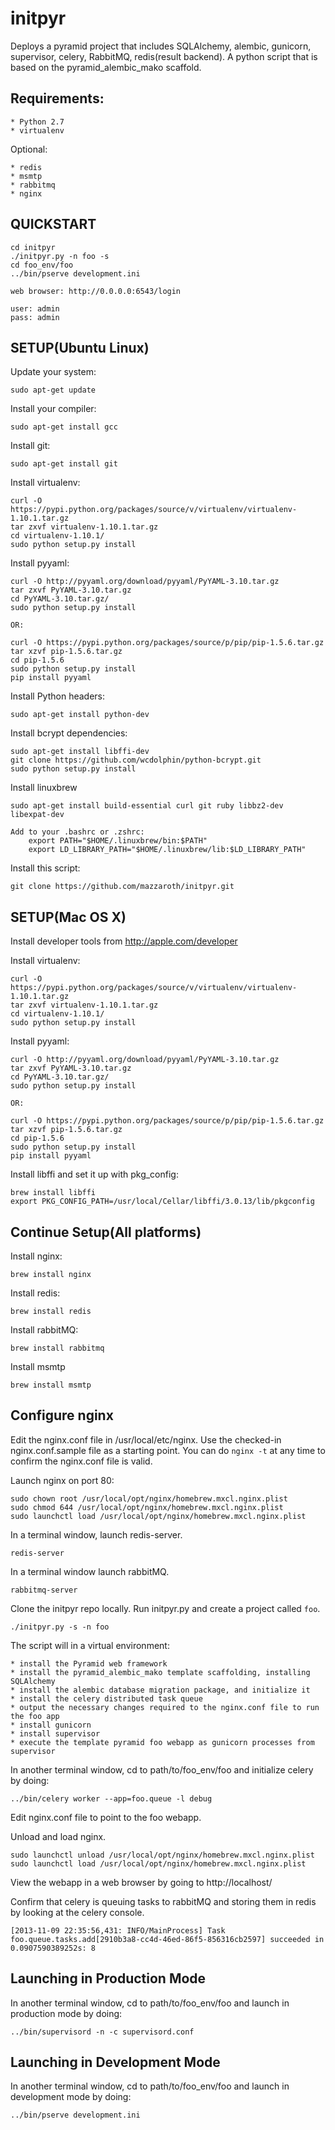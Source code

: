 initpyr
=======
Deploys a pyramid project that includes SQLAlchemy, alembic, gunicorn, supervisor, celery, RabbitMQ, redis(result backend). A python script that is based on the pyramid_alembic_mako scaffold.

Requirements:
-------------

    * Python 2.7
    * virtualenv
    
Optional:

    * redis
    * msmtp
    * rabbitmq
    * nginx

QUICKSTART
----------
```
cd initpyr
./initpyr.py -n foo -s
cd foo_env/foo
../bin/pserve development.ini
 
web browser: http://0.0.0.0:6543/login
 
user: admin
pass: admin
```

SETUP(Ubuntu Linux)
-------------------

Update your system:

    sudo apt-get update

Install your compiler:

    sudo apt-get install gcc

Install git:

    sudo apt-get install git

Install virtualenv:

    curl -O https://pypi.python.org/packages/source/v/virtualenv/virtualenv-1.10.1.tar.gz
    tar zxvf virtualenv-1.10.1.tar.gz
    cd virtualenv-1.10.1/
    sudo python setup.py install

Install pyyaml:

    curl -O http://pyyaml.org/download/pyyaml/PyYAML-3.10.tar.gz
    tar zxvf PyYAML-3.10.tar.gz
    cd PyYAML-3.10.tar.gz/
    sudo python setup.py install
    
    OR: 

    curl -O https://pypi.python.org/packages/source/p/pip/pip-1.5.6.tar.gz
    tar xzvf pip-1.5.6.tar.gz
    cd pip-1.5.6
    sudo python setup.py install
    pip install pyyaml
    
Install Python headers:

    sudo apt-get install python-dev

Install bcrypt dependencies:

    sudo apt-get install libffi-dev
    git clone https://github.com/wcdolphin/python-bcrypt.git
    sudo python setup.py install

Install linuxbrew

    sudo apt-get install build-essential curl git ruby libbz2-dev libexpat-dev

    Add to your .bashrc or .zshrc:
        export PATH="$HOME/.linuxbrew/bin:$PATH"
        export LD_LIBRARY_PATH="$HOME/.linuxbrew/lib:$LD_LIBRARY_PATH"

Install this script:

    git clone https://github.com/mazzaroth/initpyr.git


SETUP(Mac OS X)
---------------

Install developer tools from http://apple.com/developer

Install virtualenv:

    curl -O https://pypi.python.org/packages/source/v/virtualenv/virtualenv-1.10.1.tar.gz
    tar zxvf virtualenv-1.10.1.tar.gz
    cd virtualenv-1.10.1/
    sudo python setup.py install

Install pyyaml:

    curl -O http://pyyaml.org/download/pyyaml/PyYAML-3.10.tar.gz
    tar zxvf PyYAML-3.10.tar.gz
    cd PyYAML-3.10.tar.gz/
    sudo python setup.py install
    
    OR:
   
    curl -O https://pypi.python.org/packages/source/p/pip/pip-1.5.6.tar.gz
    tar xzvf pip-1.5.6.tar.gz
    cd pip-1.5.6
    sudo python setup.py install
    pip install pyyaml

Install libffi and set it up with pkg_config:

    brew install libffi
    export PKG_CONFIG_PATH=/usr/local/Cellar/libffi/3.0.13/lib/pkgconfig

Continue Setup(All platforms)
-----------------------------

Install nginx:

    brew install nginx

Install redis:

    brew install redis

Install rabbitMQ:

    brew install rabbitmq

Install msmtp

    brew install msmtp

Configure nginx
---------------

Edit the nginx.conf file in /usr/local/etc/nginx. Use the checked-in nginx.conf.sample file as a starting point. You can do `nginx -t` at any time to confirm the nginx.conf file is valid.

Launch nginx on port 80:

    sudo chown root /usr/local/opt/nginx/homebrew.mxcl.nginx.plist
    sudo chmod 644 /usr/local/opt/nginx/homebrew.mxcl.nginx.plist
    sudo launchctl load /usr/local/opt/nginx/homebrew.mxcl.nginx.plist

In a terminal window, launch redis-server.

    redis-server

In a terminal window launch rabbitMQ.

    rabbitmq-server

Clone the initpyr repo locally. Run initpyr.py and create a project called `foo`.

    ./initpyr.py -s -n foo

The script will in a virtual environment:

    * install the Pyramid web framework
    * install the pyramid_alembic_mako template scaffolding, installing SQLAlchemy
    * install the alembic database migration package, and initialize it
    * install the celery distributed task queue
    * output the necessary changes required to the nginx.conf file to run the foo app
    * install gunicorn
    * install supervisor
    * execute the template pyramid foo webapp as gunicorn processes from supervisor

In another terminal window, cd to path/to/foo_env/foo and initialize celery by doing:

    ../bin/celery worker --app=foo.queue -l debug

Edit nginx.conf file to point to the foo webapp.

Unload and load nginx.

    sudo launchctl unload /usr/local/opt/nginx/homebrew.mxcl.nginx.plist
    sudo launchctl load /usr/local/opt/nginx/homebrew.mxcl.nginx.plist

View the webapp in a web browser by going to http://localhost/

Confirm that celery is queuing tasks to rabbitMQ and storing them in redis by looking at the celery console.

    [2013-11-09 22:35:56,431: INFO/MainProcess] Task foo.queue.tasks.add[2910b3a8-cc4d-46ed-86f5-856316cb2597] succeeded in 0.0907590389252s: 8

Launching in Production Mode
----------------------------

In another terminal window, cd to path/to/foo_env/foo and launch in production mode by doing:
    
    ../bin/supervisord -n -c supervisord.conf

Launching in Development Mode
----------------------------

In another terminal window, cd to path/to/foo_env/foo and launch in development mode by doing:
    
    ../bin/pserve development.ini

